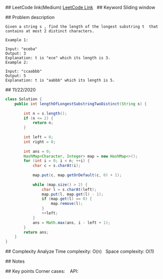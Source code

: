 ## LeetCode link(Medium)
[LeetCode Link](https://leetcode.com/problems/longest-substring-with-at-most-two-distinct-characters/)
 
## Keyword
Sliding window

## Problem description
```
Given a string s , find the length of the longest substring t  that contains at most 2 distinct characters.

Example 1:

Input: "eceba"
Output: 3
Explanation: t is "ece" which its length is 3.
Example 2:

Input: "ccaabbb"
Output: 5
Explanation: t is "aabbb" which its length is 5.
```
## 11/22/2020
```java
class Solution {
    public int lengthOfLongestSubstringTwoDistinct(String s) {
        
        int n = s.length();
        if (n <= 2) {
            return n;
        }
        
        int left = 0;
        int right = 0;
        
        int ans = 0;
        HashMap<Character, Integer> map = new HashMap<>();
        for (int i = 0; i < n; ++i) {
            char c = s.charAt(i);
            
            map.put(c, map.getOrDefault(c, 0) + 1);
            
            while (map.size() > 2) {
                char l = s.charAt(left);
                map.put(l, map.get(l) - 1);
                if (map.get(l) == 0) {
                    map.remove(l);
                }
                ++left;
            }
            ans = Math.max(ans, i - left + 1);
        }
        return ans;
    }
}
```

## Complexity Analyze
Time complexity: O(n)  
Space complexity: O(1)

## Notes
  

## Key points
Corner cases:   
API: